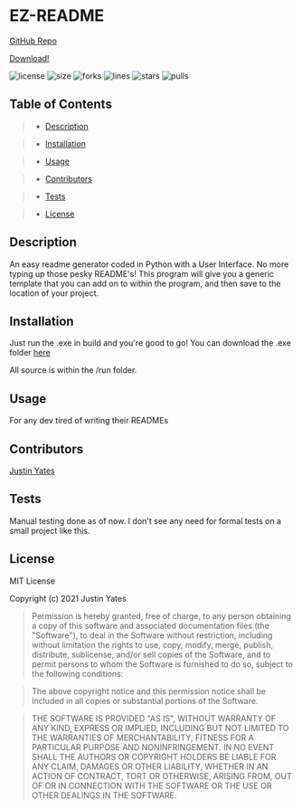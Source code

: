 # EZ-README

[GitHub Repo](https://github.com/justinyates887/python-readme-generator)

[Download!](https://www.mediafire.com/folder/oh3rsuk9n04bp/EZ-README)

![license](https://img.shields.io/github/license/justinyates887/python-readme-generator)
![size](https://img.shields.io/github/languages/code-size/justinyates887/python-readme-generator)
![forks](https://img.shields.io/github/forks/justinyates887/python-readme-generator)
![lines](https://img.shields.io/tokei/lines/github/justinyates887/python-readme-generator)
![stars](https://img.shields.io/github/stars/justinyates887/python-readme-generator)
![pulls](https://img.shields.io/github/issues-pr-closed/justinyates887/python-readme-generator)

## Table of Contents

> - [Description](#Description)

> - [Installation](#Installation)

> - [Usage](#Usage)

> - [Contributors](#Contributors)

> - [Tests](#Tests)

> - [License](#License)

## <a name="Description"></a>Description

An easy readme generator coded in Python with a User Interface. No more typing up those pesky README's! This program will give you a generic template that you can add on to within the program, and then save to the location of your project.

## <a name="Installation"></a>Installation

Just run the .exe in build and you're good to go! You can download the .exe folder [here](https://www.mediafire.com/folder/oh3rsuk9n04bp/EZ-README)

All source is within the /run folder.

## <a name="Usage"></a>Usage

For any dev tired of writing their READMEs

## <a name="Contributors"></a>Contributors

[Justin Yates](https://github.com/justinyates887)

## <a name="Tests"></a>Tests

Manual testing done as of now. I don't see any need for formal tests on a small project like this.

## <a name="License"></a>License

MIT License

Copyright (c) 2021 Justin Yates

> Permission is hereby granted, free of charge, to any person obtaining a copy
of this software and associated documentation files (the "Software"), to deal
in the Software without restriction, including without limitation the rights
to use, copy, modify, merge, publish, distribute, sublicense, and/or sell
copies of the Software, and to permit persons to whom the Software is
furnished to do so, subject to the following conditions:

> The above copyright notice and this permission notice shall be included in all
copies or substantial portions of the Software.

> THE SOFTWARE IS PROVIDED "AS IS", WITHOUT WARRANTY OF ANY KIND, EXPRESS OR
IMPLIED, INCLUDING BUT NOT LIMITED TO THE WARRANTIES OF MERCHANTABILITY,
FITNESS FOR A PARTICULAR PURPOSE AND NONINFRINGEMENT. IN NO EVENT SHALL THE
AUTHORS OR COPYRIGHT HOLDERS BE LIABLE FOR ANY CLAIM, DAMAGES OR OTHER
LIABILITY, WHETHER IN AN ACTION OF CONTRACT, TORT OR OTHERWISE, ARISING FROM,
OUT OF OR IN CONNECTION WITH THE SOFTWARE OR THE USE OR OTHER DEALINGS IN THE
SOFTWARE.

